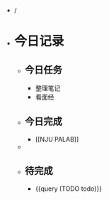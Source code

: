- /
- # 今日记录
	- ## 今日任务
		- 整理笔记
		- 看面经
	- ##  今日完成
		- [[NJU PALAB]]
	-
	- ## 待完成
		- {{query (TODO todo)}}